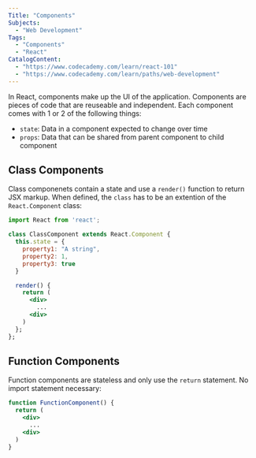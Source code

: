 ```yaml
---
Title: "Components"
Subjects:
  - "Web Development"
Tags:
  - "Components"
  - "React"
CatalogContent:
  - "https://www.codecademy.com/learn/react-101"
  - "https://www.codecademy.com/learn/paths/web-development"
---
```


In React, components make up the UI of the application. Components are pieces of code that are reuseable and independent. Each component comes with 1 or 2 of the following things:

- `state`: Data in a component expected to change over time
- `props`: Data that can be shared from parent component to child component

## Class Components

Class componenets contain a state and use a `render()` function to return JSX markup. When defined, the `class` has to be an extention of the `React.Component` class:

```jsx
import React from 'react';

class ClassComponent extends React.Component {
  this.state = {
    property1: "A string",
    property2: 1,
    property3: true
  }

  render() {
    return (
      <div>
        ...
      <div>
    )
  };
};
```

## Function Components

Function components are stateless and only use the `return` statement. No import statement necessary:

```jsx
function FunctionComponent() {
  return (
    <div>
      ...
    <div>
  )
}
```
